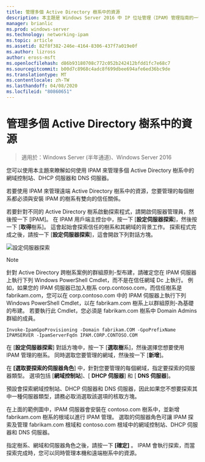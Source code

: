 ```yaml
---
title: 管理多個 Active Directory 樹系中的資源
description: 本主題是 Windows Server 2016 中 IP 位址管理（IPAM）管理指南的一部分。
manager: brianlic
ms.prod: windows-server
ms.technology: networking-ipam
ms.topic: article
ms.assetid: 82f8f382-246e-4164-8306-437f7a019e0f
ms.author: lizross
author: eross-msft
ms.openlocfilehash: d86b93180708c772c052b242412bfdd1fc7e68c7
ms.sourcegitcommit: b00d7c8968c4adc8f699dbee694afe6ed36bc9de
ms.translationtype: MT
ms.contentlocale: zh-TW
ms.lasthandoff: 04/08/2020
ms.locfileid: "80860651"
---
```

# <a name="manage-resources-in-multiple-active-directory-forests"></a>管理多個 Active Directory 樹系中的資源

>適用於：Windows Server (半年通道)、Windows Server 2016

您可以使用本主題來瞭解如何使用 IPAM 來管理多個 Active Directory 樹系中的網域控制站、DHCP 伺服器和 DNS 伺服器。  
  
若要使用 IPAM 來管理遠端 Active Directory 樹系中的資源，您要管理的每個樹系都必須與安裝 IPAM 的樹系有雙向的信任關係。  
  
若要針對不同的 Active Directory 樹系啟動探索程式，請開啟伺服器管理員，然後按一下 [IPAM]。 在 IPAM 用戶端主控台中，按一下 [**設定伺服器探索**]，然後按一下 [**取得**樹系]。 這會起始會探索信任的樹系和其網域的背景工作。 探索程式完成之後，請按一下 [**設定伺服器探索**]，這會開啟下列對話方塊。  
  
![設定伺服器探索](../../media/Manage-Resources-in-Multiple-Active-Directory-Forests/ipam_serverdiscovery.jpg)  

>[!NOTE]
>針對 Active Directory 跨樹系案例的群組原則\-型布建，請確定您在 IPAM 伺服器上執行下列 Windows PowerShell Cmdlet，而不是在信任網域 Dc 上執行。 例如，如果您的 IPAM 伺服器已加入樹系 corp.contoso.com，而信任樹系是 fabrikam.com，您可以在 corp.contoso.com 中的 IPAM 伺服器上執行下列 Windows PowerShell Cmdlet，以在 fabrikam.com 樹系上以群組原則\-為基礎的布建。 若要執行此 Cmdlet，您必須是 fabrikam.com 樹系中 Domain Admins 群組的成員。

    
    Invoke-IpamGpoProvisioning -Domain fabrikam.COM -GpoPrefixName IPAMSERVER -IpamServerFqdn IPAM.CORP.CONTOSO.COM
    

在 [**設定伺服器探索**] 對話方塊中，按一下 [**選取樹**系]，然後選擇您想要使用 IPAM 管理的樹系。 同時選取您要管理的網域，然後按一下 [**新增**]。

在 **[選取要探索的伺服器角色**] 中，針對您要管理的每個網域，指定要探索的伺服器類型。 選項包括 [**網域控制站**]、[ **DHCP 伺服器**] 和 [ **DNS 伺服器**]。

預設會探索網域控制站、DHCP 伺服器和 DNS 伺服器，因此如果您不想要探索其中一種伺服器類型，請務必取消選取該選項的核取方塊。

在上面的範例圖中，IPAM 伺服器會安裝在 contoso.com 樹系中，並新增 fabrikam.com 樹系的根域以進行 IPAM 管理。 選取的伺服器角色可讓 IPAM 探索及管理 fabrikam.com 根域和 contoso.com 根域中的網域控制站、DHCP 伺服器和 DNS 伺服器。

指定樹系、網域和伺服器角色之後，請按一下 **[確定]** 。 IPAM 會執行探索，而當探索完成時，您可以同時管理本機和遠端樹系中的資源。
